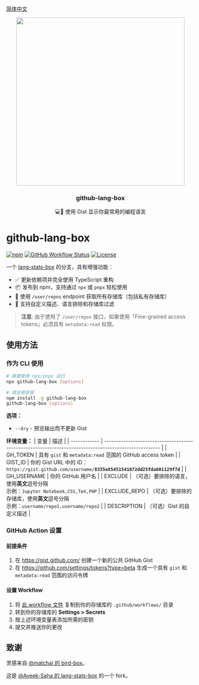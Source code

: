 [简体中文](./README_HANS.md)

<p align="center">
  <img width="450" src="https://user-images.githubusercontent.com/31800695/138593031-536f9b8c-714c-4c4f-8725-63ea105fcca0.png">
  <h3 align="center">github-lang-box</h3>
  <p align="center">💻📌  使用 Gist 显示你最常用的编程语言</p>
</p>

# github-lang-box
[![npm](https://img.shields.io/npm/v/github-activity-box.svg?style=flat-square)](https://www.npmjs.com/package/github-lang-box)
[![GitHub Workflow Status](https://img.shields.io/github/actions/workflow/status/maxchang3/github-lang-box/ci.yml?style=flat-square&label=CI)](https://github.com/maxchang3/github-lang-box/actions)
[![License](https://img.shields.io/github/license/maxchang3/github-lang-box?style=flat-square)](LICENSE)

一个 [lang-stats-box](https://github.com/Aveek-Saha/lang-stats-box) 的分支，具有增强功能：

- ✅ 更新依赖项并完全使用 TypeScript 重构
- 📦 发布到 npm，支持通过 `npx` 或 `pnpx` 轻松使用
- 🔑 使用 `/user/repos` endpoint 获取所有存储库（包括私有存储库）
- 🎨 支持自定义描述、语言排除和存储库过滤

> **注意**: 由于使用了 `/user/repos` 接口，如果使用「Fine-grained access tokens」必须具有 `metadata:read` 权限。

## 使用方法

### 作为 CLI 使用

```bash
# 直接使用 npx/pnpx 运行
npx github-lang-box [options]

# 或全局安装
npm install -g github-lang-box
github-lang-box [options]
```

**选项：**
- `--dry` - 预览输出而不更新 Gist

**环境变量：**
| 变量         | 描述                                                                                                  |
| ------------ | ----------------------------------------------------------------------------------------------------- |
| GH_TOKEN     | 具有 `gist` 和 `metadata:read` 范围的 GitHub access token                                             |
| GIST_ID      | 你的 Gist URL 中的 ID：<br> `https://gist.github.com/username/`**`8335e85451541072dd25fda601129f7d`** |
| GH_USERNAME  | 你的 GitHub 用户名                                                                                    |
| EXCLUDE      | （可选）要排除的语言，使用**英文**逗号分隔 <br> 示例：`Jupyter Notebook,CSS,TeX,PHP`                  |
| EXCLUDE_REPO | （可选）要排除的存储库，使用**英文**逗号分隔 <br> 示例：`username/repo1,username/repo2`               |
| DESCRIPTION  | （可选）Gist 的自定义描述                                                                             |

### GitHub Action 设置

#### 前提条件

1. 在 https://gist.github.com/ 创建一个新的公共 GitHub Gist
2. 在 https://github.com/settings/tokens?type=beta 生成一个具有 `gist` 和 `metadata:read` 范围的访问令牌

#### 设置 Workflow

1. 将 [此 workflow 文件](./action.yml) 复制到你的存储库的 `.github/workflows/` 目录
2. 转到你的存储库的 **Settings > Secrets**
3. 按上述环境变量表添加所需的密钥
4. 提交并推送你的更改

## 致谢

灵感来自 [@matchai 的 bird-box](https://github.com/matchai/bird-box)。

这是 [@Aveek-Saha 的 lang-stats-box](https://github.com/Aveek-Saha/lang-stats-box) 的一个 fork。
